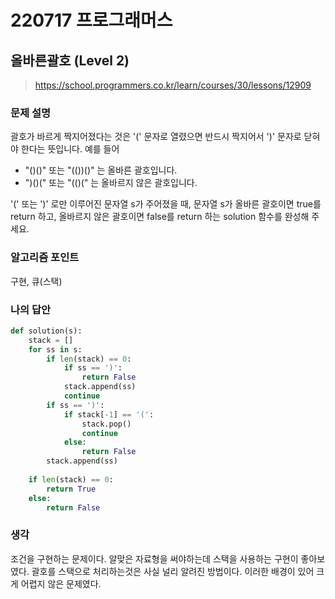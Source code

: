 # 220717 프로그래머스

## 올바른괄호 (Level 2)

> https://school.programmers.co.kr/learn/courses/30/lessons/12909

### 문제 설명

괄호가 바르게 짝지어졌다는 것은 '(' 문자로 열렸으면 반드시 짝지어서 ')' 문자로 닫혀야 한다는 뜻입니다. 예를 들어

- "()()" 또는 "(())()" 는 올바른 괄호입니다.
- ")()(" 또는 "(()(" 는 올바르지 않은 괄호입니다.

'(' 또는 ')' 로만 이루어진 문자열 s가 주어졌을 때, 문자열 s가 올바른 괄호이면 true를 return 하고, 올바르지 않은 괄호이면 false를 return 하는 solution 함수를 완성해 주세요.

### 알고리즘 포인트

구현, 큐(스택)

### 나의 답안

```python
def solution(s):
    stack = []
    for ss in s:
        if len(stack) == 0:
            if ss == ')':
                return False
            stack.append(ss)
            continue
        if ss == ')':
            if stack[-1] == '(':
                stack.pop()
                continue
            else:
                return False
        stack.append(ss)
    
    if len(stack) == 0:
        return True
    else:
        return False
```

### 생각

조건을 구현하는 문제이다. 알맞은 자료형을 써야하는데 스택을 사용하는 구현이 좋아보였다. 괄호를 스택으로 처리하는것은 사실 널리 알려진 방법이다. 이러한 배경이 있어 크게 어렵지 않은 문제였다.
